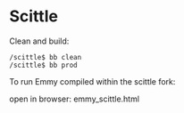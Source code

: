 # Scittle

Clean and build:

```
/scittle$ bb clean
/scittle$ bb prod
```

To run Emmy compiled within the scittle fork:

open in browser: emmy_scittle.html
